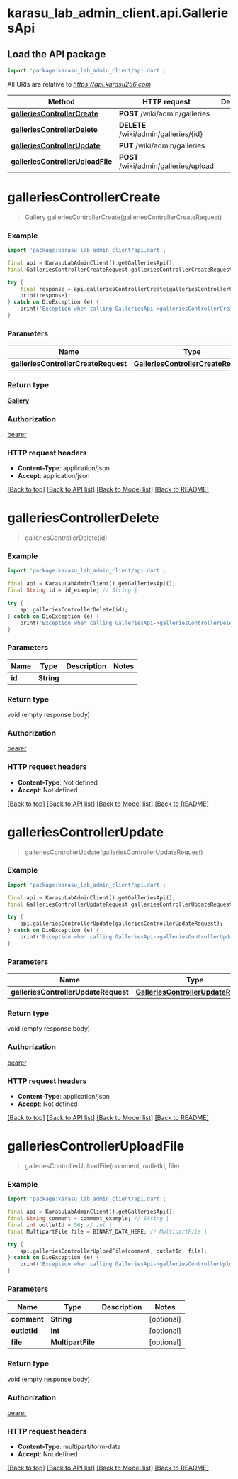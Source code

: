 # karasu_lab_admin_client.api.GalleriesApi

## Load the API package
```dart
import 'package:karasu_lab_admin_client/api.dart';
```

All URIs are relative to *https://api.karasu256.com*

Method | HTTP request | Description
------------- | ------------- | -------------
[**galleriesControllerCreate**](GalleriesApi.md#galleriescontrollercreate) | **POST** /wiki/admin/galleries | 
[**galleriesControllerDelete**](GalleriesApi.md#galleriescontrollerdelete) | **DELETE** /wiki/admin/galleries/{id} | 
[**galleriesControllerUpdate**](GalleriesApi.md#galleriescontrollerupdate) | **PUT** /wiki/admin/galleries | 
[**galleriesControllerUploadFile**](GalleriesApi.md#galleriescontrolleruploadfile) | **POST** /wiki/admin/galleries/upload | 


# **galleriesControllerCreate**
> Gallery galleriesControllerCreate(galleriesControllerCreateRequest)



### Example
```dart
import 'package:karasu_lab_admin_client/api.dart';

final api = KarasuLabAdminClient().getGalleriesApi();
final GalleriesControllerCreateRequest galleriesControllerCreateRequest = ; // GalleriesControllerCreateRequest | 

try {
    final response = api.galleriesControllerCreate(galleriesControllerCreateRequest);
    print(response);
} catch on DioException (e) {
    print('Exception when calling GalleriesApi->galleriesControllerCreate: $e\n');
}
```

### Parameters

Name | Type | Description  | Notes
------------- | ------------- | ------------- | -------------
 **galleriesControllerCreateRequest** | [**GalleriesControllerCreateRequest**](GalleriesControllerCreateRequest.md)|  | 

### Return type

[**Gallery**](Gallery.md)

### Authorization

[bearer](../README.md#bearer)

### HTTP request headers

 - **Content-Type**: application/json
 - **Accept**: application/json

[[Back to top]](#) [[Back to API list]](../README.md#documentation-for-api-endpoints) [[Back to Model list]](../README.md#documentation-for-models) [[Back to README]](../README.md)

# **galleriesControllerDelete**
> galleriesControllerDelete(id)



### Example
```dart
import 'package:karasu_lab_admin_client/api.dart';

final api = KarasuLabAdminClient().getGalleriesApi();
final String id = id_example; // String | 

try {
    api.galleriesControllerDelete(id);
} catch on DioException (e) {
    print('Exception when calling GalleriesApi->galleriesControllerDelete: $e\n');
}
```

### Parameters

Name | Type | Description  | Notes
------------- | ------------- | ------------- | -------------
 **id** | **String**|  | 

### Return type

void (empty response body)

### Authorization

[bearer](../README.md#bearer)

### HTTP request headers

 - **Content-Type**: Not defined
 - **Accept**: Not defined

[[Back to top]](#) [[Back to API list]](../README.md#documentation-for-api-endpoints) [[Back to Model list]](../README.md#documentation-for-models) [[Back to README]](../README.md)

# **galleriesControllerUpdate**
> galleriesControllerUpdate(galleriesControllerUpdateRequest)



### Example
```dart
import 'package:karasu_lab_admin_client/api.dart';

final api = KarasuLabAdminClient().getGalleriesApi();
final GalleriesControllerUpdateRequest galleriesControllerUpdateRequest = ; // GalleriesControllerUpdateRequest | 

try {
    api.galleriesControllerUpdate(galleriesControllerUpdateRequest);
} catch on DioException (e) {
    print('Exception when calling GalleriesApi->galleriesControllerUpdate: $e\n');
}
```

### Parameters

Name | Type | Description  | Notes
------------- | ------------- | ------------- | -------------
 **galleriesControllerUpdateRequest** | [**GalleriesControllerUpdateRequest**](GalleriesControllerUpdateRequest.md)|  | 

### Return type

void (empty response body)

### Authorization

[bearer](../README.md#bearer)

### HTTP request headers

 - **Content-Type**: application/json
 - **Accept**: Not defined

[[Back to top]](#) [[Back to API list]](../README.md#documentation-for-api-endpoints) [[Back to Model list]](../README.md#documentation-for-models) [[Back to README]](../README.md)

# **galleriesControllerUploadFile**
> galleriesControllerUploadFile(comment, outletId, file)



### Example
```dart
import 'package:karasu_lab_admin_client/api.dart';

final api = KarasuLabAdminClient().getGalleriesApi();
final String comment = comment_example; // String | 
final int outletId = 56; // int | 
final MultipartFile file = BINARY_DATA_HERE; // MultipartFile | 

try {
    api.galleriesControllerUploadFile(comment, outletId, file);
} catch on DioException (e) {
    print('Exception when calling GalleriesApi->galleriesControllerUploadFile: $e\n');
}
```

### Parameters

Name | Type | Description  | Notes
------------- | ------------- | ------------- | -------------
 **comment** | **String**|  | [optional] 
 **outletId** | **int**|  | [optional] 
 **file** | **MultipartFile**|  | [optional] 

### Return type

void (empty response body)

### Authorization

[bearer](../README.md#bearer)

### HTTP request headers

 - **Content-Type**: multipart/form-data
 - **Accept**: Not defined

[[Back to top]](#) [[Back to API list]](../README.md#documentation-for-api-endpoints) [[Back to Model list]](../README.md#documentation-for-models) [[Back to README]](../README.md)

